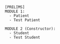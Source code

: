 
       [PRELIMS]
       MODULE 1:
         - Patient
         - Test Patient
         
       MODULE 2 (Constructor):
         - Student
         - Test Student
